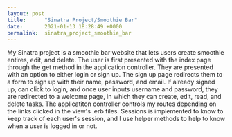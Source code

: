 ```yaml
---
layout: post
title:      "Sinatra Project/Smoothie Bar"
date:       2021-01-13 18:28:49 +0000
permalink:  sinatra_project_smoothie_bar
---
```



My Sinatra project is a smoothie bar website that lets users create smoothie entires, edit, and delete. The user is first presented with the index page through the get method in the application controller. They are presented with an option to either login or sign up. The sign up page redirects them to a form to sign up with their name, password, and email. If already signed up, can click to login, and once user inputs username and password, they are redirected to a welcome page, in which they can create, edit, read, and delete tasks. The applicatiton controller controls my routes depending on the links clicked in the view's .erb files. Sessions is implemented to know to keep track of each user's session, and I use helper methods to help to know when a user is logged in or not. 
